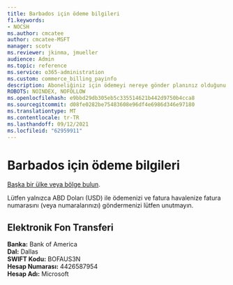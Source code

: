 ```yaml
---
title: Barbados için ödeme bilgileri
f1.keywords:
- NOCSH
ms.author: cmcatee
author: cmcatee-MSFT
manager: scotv
ms.reviewer: jkinma, jmueller
audience: Admin
ms.topic: reference
ms.service: o365-administration
ms.custom: commerce_billing_payinfo
description: Aboneliğiniz için ödemeyi nereye gönder planınız olduğunu öğrenin.
ROBOTS: NOINDEX, NOFOLLOW
ms.openlocfilehash: e9bbd29db305eb5c335514621b442d9750b4cca8
ms.sourcegitcommit: d08fe0282be75483608e96df4e6986d346e97180
ms.translationtype: MT
ms.contentlocale: tr-TR
ms.lasthandoff: 09/12/2021
ms.locfileid: "62959911"
---
```

# <a name="payment-information-for-barbados"></a>Barbados için ödeme bilgileri

[Başka bir ülke veya bölge bulun](../billing-and-payments/pay-for-your-subscription.md).

Lütfen yalnızca ABD Doları (USD) ile ödemenizi ve fatura havalenize fatura numarasını (veya numaralarınızı) göndermenizi lütfen unutmayın.

## <a name="electronic-funds-transfer"></a>Elektronik Fon Transferi

**Banka:** Bank of America  
**Dal:** Dallas  
**SWIFT Kodu:** BOFAUS3N  
**Hesap Numarası:** 4426587954  
**Hesap Adı:** Microsoft
